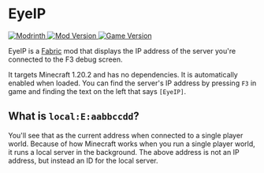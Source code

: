 # EyeIP

[![Modrinth](https://img.shields.io/badge/Modrinth-gray?logo=modrinth) ![Mod Version](https://img.shields.io/modrinth/v/4ajskJKt) ![Game Version](https://img.shields.io/modrinth/game-versions/4ajskJKt)](https://modrinth.com/mod/eyeip)

EyeIP is a [Fabric](https://fabricmc.net) mod that displays the IP address of the server you're connected to the F3 debug screen.

It targets Minecraft 1.20.2 and has no dependencies. It is automatically enabled when loaded. You can find the server's IP address by pressing `F3` in game and finding the text on the left that says `[EyeIP]`.

## What is `local:E:aabbccdd`?

You'll see that as the current address when connected to a single player world. Because of how Minecraft works when you run a single player world, it runs a local server in the background. The above address is not an IP address, but instead an ID for the local server.
